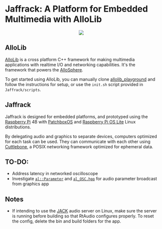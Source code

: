 # Jaffrack: A Platform for Embedded Multimedia with AlloLib

<div align=center>
<img src=https://i.imgur.com/5y7FLne.jpeg>
</div>

## AlloLib
[AlloLib](https://github.com/AlloSphere-Research-Group/allolib) is a cross platform C++ framework for making multimedia applications with realtime I/O and networking capabilities. It's the framework that powers the [AlloSphere](https://en.wikipedia.org/wiki/AlloSphere).

To get started using AlloLib, you can manually clone [allolib_playground](https://github.com/AlloSphere-Research-Group/allolib_playground) and follow the instructions for setup, or use the `init.sh` script provided in `Jaffrack/scripts`.

## Jaffrack
Jaffrack is designed for embedded platforms, and prototyped using the [Raspberry Pi](https://en.wikipedia.org/wiki/Raspberry_Pi) 4B with [PatchboxOS](https://blokas.io/patchbox-os/) and [Raspberry Pi OS Lite](https://www.raspberrypi.com/software/operating-systems/#raspberry-pi-os-64-bit) Linux distributions.

By delegating audio and graphics to separate devices, computers optimized for each task can be used. They can communicate with each other using [Cuttlebone](https://github.com/kybr/cuttlebone), a POSIX networking framework optimized for ephemeral data.

## TO-DO:
- Address latency in networked oscilloscope 
- Investigate [`al::Parameter`](https://github.com/AlloSphere-Research-Group/allolib/blob/master/include/al/ui/al_Parameter.hpp) and [`al_OSC.hpp`](https://github.com/AlloSphere-Research-Group/allolib/blob/master/include/al/protocol/al_OSC.hpp) for audio parameter broadcast from graphics app 

## Notes
- If intending to use the [JACK](https://en.wikipedia.org/wiki/JACK_Audio_Connection_Kit) audio server on Linux, make sure the server is running before building so that RtAudio configures properly. To reset the config, delete the bin and build folders for the app.